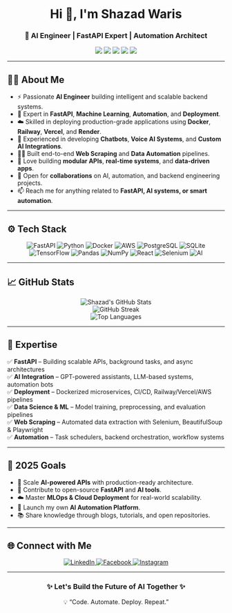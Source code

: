 <h1 align="center">Hi 👋, I'm Shazad Waris</h1>
<h3 align="center">🚀 AI Engineer | FastAPI Expert | Automation Architect</h3>

<p align="center">
  <img src="https://img.shields.io/badge/FastAPI-Expert-009688?style=flat-square&logo=fastapi&logoColor=white" />
  <img src="https://img.shields.io/badge/AI%20Automation-Engineer-purple?style=flat-square&logo=openai" />
  <img src="https://img.shields.io/badge/Deployment-Docker%20%7C%20Railway%20%7C%20Vercel-blue?style=flat-square&logo=docker" />
  <img src="https://img.shields.io/badge/Web%20Scraping-Selenium%20%7C%20BeautifulSoup-green?style=flat-square" />
  <img src="https://img.shields.io/badge/Machine%20Learning-Advanced-orange?style=flat-square&logo=tensorflow" />
</p>

---

## 👨‍💻 About Me  

- ⚡ Passionate **AI Engineer** building intelligent and scalable backend systems.  
- 🧠 Expert in **FastAPI**, **Machine Learning**, **Automation**, and **Deployment**.  
- ☁️ Skilled in deploying production-grade applications using **Docker**, **Railway**, **Vercel**, and **Render**.  
- 🤖 Experienced in developing **Chatbots**, **Voice AI Systems**, and **Custom AI Integrations**.  
- 🕵️‍♂️ Built end-to-end **Web Scraping** and **Data Automation** pipelines.  
- 🧩 Love building **modular APIs**, **real-time systems**, and **data-driven apps**.  
- 🤝 Open for **collaborations** on AI, automation, and backend engineering projects.  
- 📫 Reach me for anything related to **FastAPI, AI systems, or smart automation**.  

---

## ⚙️ Tech Stack  

<p align="center">
  <img src="https://img.icons8.com/color/48/000000/fastapi.png" alt="FastAPI" />
  <img src="https://img.icons8.com/color/48/000000/python.png" alt="Python" />
  <img src="https://img.icons8.com/color/48/000000/docker.png" alt="Docker" />
  <img src="https://img.icons8.com/color/48/000000/amazon-web-services.png" alt="AWS" />
  <img src="https://img.icons8.com/color/48/000000/postgreesql.png" alt="PostgreSQL" />
  <img src="https://img.icons8.com/color/48/000000/sqlite.png" alt="SQLite" />
  <img src="https://img.icons8.com/color/48/000000/tensorflow.png" alt="TensorFlow" />
  <img src="https://img.icons8.com/color/48/000000/pandas.png" alt="Pandas" />
  <img src="https://img.icons8.com/color/48/000000/numpy.png" alt="NumPy" />
  <img src="https://img.icons8.com/color/48/000000/react-native.png" alt="React" />
  <img src="https://img.icons8.com/color/48/000000/selenium-test-automation.png" alt="Selenium" />
  <img src="https://img.icons8.com/color/48/000000/artificial-intelligence.png" alt="AI" />
</p>

---

## 📈 GitHub Stats  

<p align="center">
  <img src="https://github-readme-stats.vercel.app/api?username=meshahzad92&show_icons=true&theme=radical" alt="Shazad's GitHub Stats" />
  <br>
  <img src="https://github-readme-streak-stats.herokuapp.com/?user=meshahzad92&theme=radical" alt="GitHub Streak" />
  <br>
  <img src="https://github-readme-stats.vercel.app/api/top-langs?username=meshahzad92&show_icons=true&locale=en&layout=compact&theme=radical" alt="Top Languages" />
</p>

---

## 🧠 Expertise  

✅ **FastAPI** – Building scalable APIs, background tasks, and async architectures  
✅ **AI Integration** – GPT-powered assistants, LLM-based systems, automation bots  
✅ **Deployment** – Dockerized microservices, CI/CD, Railway/Vercel/AWS pipelines  
✅ **Data Science & ML** – Model training, preprocessing, and evaluation pipelines  
✅ **Web Scraping** – Automated data extraction with Selenium, BeautifulSoup & Playwright  
✅ **Automation** – Task schedulers, backend orchestration, workflow systems  

---

## 🎯 2025 Goals  

- 🚀 Scale **AI-powered APIs** with production-ready architecture.  
- 🧩 Contribute to open-source **FastAPI** and **AI tools**.  
- ☁️ Master **MLOps & Cloud Deployment** for real-world scalability.  
- 🤖 Launch my own **AI Automation Platform**.  
- 📚 Share knowledge through blogs, tutorials, and open repositories.  

---

## 🌐 Connect with Me  

<p align="center">
<a href="https://www.linkedin.com/in/shahzad-waris-74ab8b2a8/" target="_blank">
  <img src="https://img.icons8.com/color/48/000000/linkedin.png" alt="LinkedIn" />
</a>
<a href="https://www.facebook.com/meshahzad92" target="_blank">
  <img src="https://img.icons8.com/color/48/000000/facebook-new.png" alt="Facebook" />
</a>
<a href="https://www.instagram.com/meshahzad92/" target="_blank">
  <img src="https://img.icons8.com/color/48/000000/instagram-new.png" alt="Instagram" />
</a>
</p>

---

<h3 align="center">✨ Let's Build the Future of AI Together ✨</h3>
<p align="center">💡 “Code. Automate. Deploy. Repeat.”</p>
